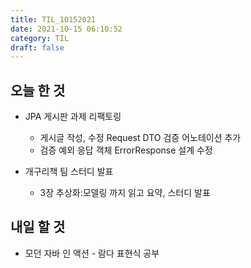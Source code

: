 ```yaml
---
title: TIL_10152021
date: 2021-10-15 06:10:52
category: TIL
draft: false
---
```


## 오늘 한 것

- JPA 게시판 과제 리팩토링
  - 게시글 작성, 수정 Request DTO 검증 어노테이션 추가
  - 검증 예외 응답 객체 ErrorResponse 설계 수정

- 개구리책 팀 스터디 발표
  - 3장 추상화:모델링 까지 읽고 요약, 스터디 발표

## 내일 할 것

- 모던 자바 인 액션 - 람다 표현식 공부
